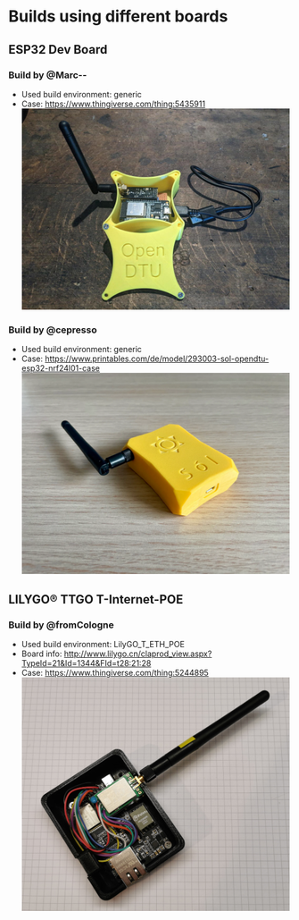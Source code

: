 # Builds using different boards

## ESP32 Dev Board
### Build by @Marc--
* Used build environment: generic
* Case: https://www.thingiverse.com/thing:5435911
![](large_display_PXL_20220715_145622277.jpg)

### Build by @cepresso
* Used build environment: generic
* Case: https://www.printables.com/de/model/293003-sol-opendtu-esp32-nrf24l01-case
![](sol.webp)

## LILYGO® TTGO T-Internet-POE
### Build by @fromCologne
* Used build environment: LilyGO_T_ETH_POE
* Board info: http://www.lilygo.cn/claprod_view.aspx?TypeId=21&Id=1344&FId=t28:21:28
* Case: https://www.thingiverse.com/thing:5244895
![](202654506-8a4ac4ef-c883-490e-8ee1-1e1f7fa34972.jpg)